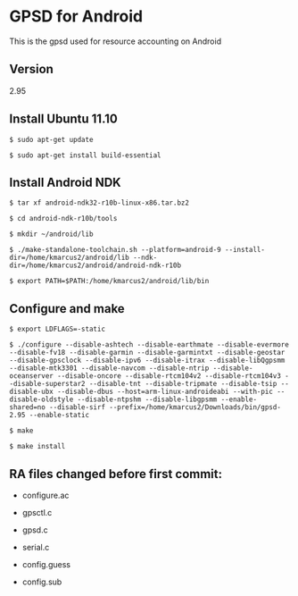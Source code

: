 GPSD for Android
=========

This is the gpsd used for resource accounting on Android

Version
----

2.95


Install Ubuntu 11.10
--------------

```
$ sudo apt-get update

$ sudo apt-get install build-essential
```


Install Android NDK
--------------

```
$ tar xf android-ndk32-r10b-linux-x86.tar.bz2

$ cd android-ndk-r10b/tools

$ mkdir ~/android/lib

$ ./make-standalone-toolchain.sh --platform=android-9 --install-dir=/home/kmarcus2/android/lib --ndk-dir=/home/kmarcus2/android/android-ndk-r10b

$ export PATH=$PATH:/home/kmarcus2/android/lib/bin
```

Configure and make
--------------

```
$ export LDFLAGS=-static

$ ./configure --disable-ashtech --disable-earthmate --disable-evermore --disable-fv18 --disable-garmin --disable-garmintxt --disable-geostar --disable-gpsclock --disable-ipv6 --disable-itrax --disable-libQgpsmm --disable-mtk3301 --disable-navcom --disable-ntrip --disable-oceanserver --disable-oncore --disable-rtcm104v2 --disable-rtcm104v3 --disable-superstar2 --disable-tnt --disable-tripmate --disable-tsip --disable-ubx --disable-dbus --host=arm-linux-androideabi --with-pic --disable-oldstyle --disable-ntpshm --disable-libgpsmm --enable-shared=no --disable-sirf --prefix=/home/kmarcus2/Downloads/bin/gpsd-2.95 --enable-static

$ make

$ make install
```

RA files changed before first commit:
--------------

 - configure.ac

 - gpsctl.c

 - gpsd.c

 - serial.c

 - config.guess

 - config.sub
